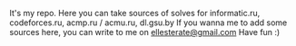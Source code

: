 It's my repo. Here you can take sources of solves for informatic.ru, codeforces.ru, acmp.ru / acmu.ru, dl.gsu.by
If you wanna me to add some sources here, you can write to me on ellesterate@gmail.com
Have fun :)

